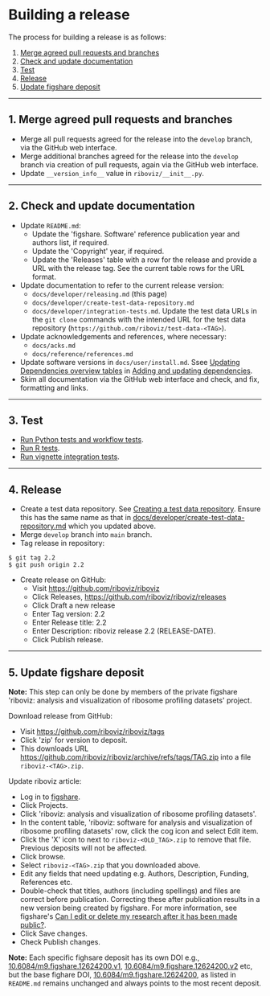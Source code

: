 # Building a release

The process for building a release is as follows:

1. [Merge agreed pull requests and branches](#1-merge-agreed-pull-requests-and-branches)
2. [Check and update documentation](#2-check-and-update-documentation)
3. [Test](#3-test)
4. [Release](#4-release)
5. [Update figshare deposit](#5-update-figshare-deposit)

---

## 1. Merge agreed pull requests and branches

* Merge all pull requests agreed for the release into the `develop` branch, via the GitHub web interface.
* Merge additional branches agreed for the release into the `develop` branch via creation of pull requests, again via the GitHub web interface.
* Update `__version_info__` value in `riboviz/__init__.py`.

---

## 2. Check and update documentation

* Update `README.md`:
  - Update the 'figshare. Software' reference publication year and authors list, if required.
  - Update the 'Copyright' year, if required.
  - Update the 'Releases' table with a row for the release and provide a URL with the release tag. See the current table rows for the URL format.
* Update documentation to refer to the current release version:
  - `docs/developer/releasing.md` (this page)
  - `docs/developer/create-test-data-repository.md`
  - `docs/developer/integration-tests.md`. Update the test data URLs in the `git clone` commands with the intended URL for the test data repository (`https://github.com/riboviz/test-data-<TAG>`).
* Update acknowledgements and references, where necessary:
  - `docs/acks.md`
  - `docs/reference/references.md`
* Update software versions in `docs/user/install.md`. Ssee [Updating Dependencies overview tables](./dependencies.md#updating-dependencies-overview-tables) in [Adding and updating dependencies](./dependencies.md).
* Skim all documentation via the GitHub web interface and check, and fix, formatting and links.

---

## 3. Test

* [Run Python tests and workflow tests](./dev-python.md#run-python-tests-and-workflow-tests).
* [Run R tests](./dev-r.md#run-r-tests).
* [Run vignette integration tests](./integration-tests.md#run-vignette-integration-tests).

---

## 4. Release

* Create a test data repository. See [Creating a test data repository](./create-test-data-repository.md). Ensure this has the same name as that in [docs/developer/create-test-data-repository.md](./create-test-data-repository.md) which you updated above.
* Merge `develop` branch into `main` branch.
* Tag release in repository:

```console
$ git tag 2.2
$ git push origin 2.2
```

* Create release on GitHub:
  - Visit https://github.com/riboviz/riboviz
  - Click Releases, https://github.com/riboviz/riboviz/releases
  - Click Draft a new release
  - Enter Tag version: 2.2
  - Enter Release title: 2.2
  - Enter Description: riboviz release 2.2 (RELEASE-DATE).
  - Click Publish release.

---

## 5. Update figshare deposit

**Note:** This step can only be done by members of the private figshare 'riboviz: analysis and visualization of ribosome profiling datasets' project.

Download release from GitHub:

* Visit https://github.com/riboviz/riboviz/tags
* Click 'zip' for version to deposit.
* This downloads URL https://github.com/riboviz/riboviz/archive/refs/tags/TAG.zip into a file `riboviz-<TAG>.zip`.

Update riboviz article:

* Log in to [figshare](https://figshare.com/).
* Click Projects.
* Click 'riboviz: analysis and visualization of ribosome profiling datasets'.
* In the content table, 'riboviz: software for analysis and visualization of ribosome profiling datasets' row, click the cog icon and select Edit item.
* Click the 'X' icon to next to `riboviz-<OLD_TAG>.zip` to remove that file. Previous deposits will not be affected.
* Click browse.
* Select `riboviz-<TAG>.zip` that you downloaded above.
* Edit any fields that need updating e.g. Authors, Description, Funding, References etc.
* Double-check that titles, authors (including spellings) and files are correct before publication. Correcting these after publication results in a new version being created by figshare. For more information, see figshare's [Can I edit or delete my research after it has been made public?](https://help.figshare.com/article/can-i-edit-or-delete-my-research-after-it-has-been-made-public).
* Click Save changes.
* Check Publish changes.

**Note:** Each specific fighsare deposit has its own DOI e.g., [10.6084/m9.figshare.12624200.v1](https://doi.org/10.6084/m9.figshare.12624200.v1), [10.6084/m9.figshare.12624200.v2](https://doi.org/10.6084/m9.figshare.12624200.v2) etc, but the base fighare DOI, [10.6084/m9.figshare.12624200](https://doi.org/10.6084/m9.figshare.12624200), as listed in `README.md` remains unchanged and always points to the most recent deposit.
